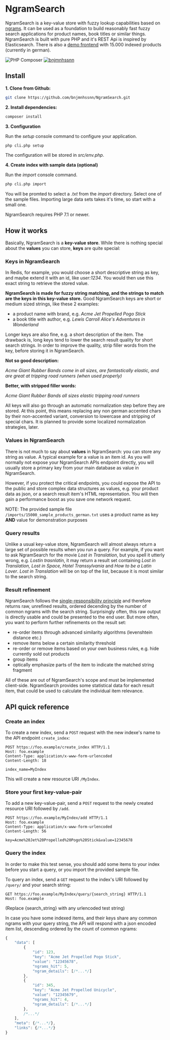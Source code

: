NgramSearch
===========

NgramSearch is a key-value store with fuzzy lookup capabilities based on [ngrams]. It can be used as a foundation to build reasonably fast fuzzy search applications for product names, book titles or similar things. NgramSearch is built with pure PHP and it's REST Api is inspired by Elasticsearch. There is also a [demo frontend] with 15.000 indexed products (currently in german).

![PHP Composer](https://github.com/bnjmnhssnn/NgramSearch/workflows/PHP%20Composer/badge.svg)
[![bnjmnhssnn](https://circleci.com/gh/bnjmnhssnn/NgramSearch.svg?style=shield)](https://circleci.com/gh/bnjmnhssnn/NgramSearch)

Install
-------

**1. Clone from Github:**

```sh
git clone https://github.com/bnjmnhssnn/NgramSearch.git
```

**2. Install dependencies:**

```sh
composer install
```

**3. Configuration**

Run the *setup* console command to configure your application. 

```sh
php cli.php setup
```
The configuration will be stored in *src/env.php*.

**4. Create index with sample data (optional)**

Run the *import* console command. 

```sh
php cli.php import
```
You will be promted to select a *.txt* from the *import* directory. Select one of the sample files. Importing large data sets takes it's time, so start with a small one.

NgramSearch requires PHP 7.1 or newer.

How it works
------------
Basically, NgramSearch is a **key-value store**. While there is nothing special about the **values** you can store, **keys** are quite special:

### Keys in NgramSearch
In Redis, for example, you would choose a short descriptive string as key, and maybe extend it with an id, like *user:1234*.
You would then use this exact string to retrieve the stored value.

**NgramSearch is made for fuzzy string matching, and the strings to match are the keys in this key-value store.** 
Good NgramSearch keys are short or medium sized strings, like these 2 examples:

* a product name with brand, e.g. *Acme Jet Propelled Pogo Stick*
* a book title with author, e.g. *Lewis Carroll Alice's Adventures in Wonderland*

Longer keys are also fine, e.g. a short description of the item. The drawback is, long keys tend to lower the search result quality for short search strings. In order to improve the quality, strip filler words from the key, before storing it in NgramSearch.

**Not so good description:**

*Acme Giant Rubber Bands come in all sizes, are fantastically elastic, and are great at tripping road runners (when used properly)*

**Better, with stripped filler words:**

*Acme Giant Rubber Bands all sizes elastic tripping road runners*

All keys will also go through an automatic normalization step before they are stored. At this point, this means replacing any non german accented chars by their non-accented variant, conversion to lowercase and stripping of special chars. It is planned to provide some localized normalization strategies, later.

### Values in NgramSearch
There is not much to say about **values** in NgramSearch: you can store any string as value. A typical example for a value is an item id. As you will normally not expose your NgramSearch APIs endpoint directly, you will usually store a primary key from your main database as value in NgramSearch. 

However, if you protect the critical endpoints, you could expose the API to the public and store complex data structures as values, e.g. your product data as json, or a search result item's HTML representation. You will then gain a performance boost as you save one network request.

NOTE: The provided sample file `/imports/15000_sample_products_german.txt` uses a product name as key **AND** value for demonstration purposes

### Query results
Unlike a usual key-value store, NgramSearch will almost always return a large set of possible results when you run a query. For example, if you want to ask NgramSearch for the movie *Lost in Translation*, but you spell it utterly wrong, e.g. *Lostin trasnlatin*, it may return a result set containing *Lost in Translation, Lost in Space, Hotel Transsylvania* and *How to be a Latin Lover*. *Lost in Translation* will be on top of the list, because it is most similar to the search string.

### Result refinement
NgramSearch follows the [single-responsibility principle] and therefore returns raw, unrefined results, ordered decending by the number of common ngrams with the search string. Surprisingly often, this raw output is directly usable and could be presented to the end user. But more often, you want to perform further refinements on the result set:

* re-order items through advanced similarity algorithms (levenshtein distance etc.)
* remove items below a certain similarity threshold
* re-order or remove items based on your own business rules, e.g. hide currently sold out products
* group items
* optically emphasize parts of the item to indicate the matched string fragment

All of these are out of NgramSearch's scope and must be implemented client-side. NgramSearch provides some statistical data for each result item, that could be used to calculate the individual item relevance.

API quick reference
-----

### Create an index
To create a new index, send a `POST` request with the new indexe's name to the API endpoint `create_index`:
```
POST https://foo.example/create_index HTTP/1.1
Host: foo.example
Content-Type: application/x-www-form-urlencoded
Content-Length: 18

index_name=MyIndex
```
This will create a new resource URI `/MyIndex`.

### Store your first key-value-pair
To add a new key-value-pair, send a `POST` request to the newly created resource URI followed by `/add`.
```
POST https://foo.example/MyIndex/add HTTP/1.1
Host: foo.example
Content-Type: application/x-www-form-urlencoded
Content-Length: 56

key=Acme%20Jet%20Propelled%20Pogo%20Stick&value=12345678
```

### Query the index
In order to make this test sense, you should add some items to your index before you start a query, or you import the provided sample file.

To query an index, send a `GET` request to the index's URI followed by `/query/` and your search string:
```
GET https://foo.example/MyIndex/query/{search_string} HTTP/1.1
Host: foo.example
```
(Replace {search_string} with any urlencoded test string)

In case you have some indexed items, and their keys share any common ngrams with your query string, the API will respond with a json encoded item list, descending ordered by the count of common ngrams:
```javascript
{
    "data": [
        {
            "id": 123,
            "key": "Acme Jet Propelled Pogo Stick",
            "value": "12345678",
            "ngrams_hit": 5,
            "ngram_details": [/*...*/]
        },
        {
            "id": 345,
            "key": "Acme Jet Propelled Unicycle",
            "value": "12345679",
            "ngrams_hit": 4,
            "ngram_details": [/*...*/]
        },
        /*...*/
    ],
    "meta": {/*...*/},
    "links": {/*...*/}
}
```


[demo frontend]: http://ngram-search-demo.benjamin-hosseinian.de 
[demo frontend repo]: https://github.com/bnjmnhssnn/NgramSearchDemo
[ngrams]: https://en.wikipedia.org/wiki/N-gram
[single-responsibility principle]: https://en.wikipedia.org/wiki/Single-responsibility_principle
